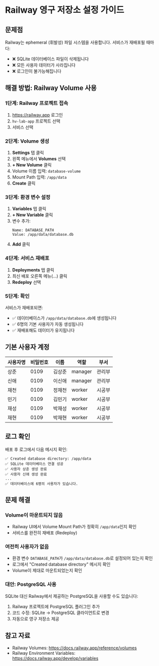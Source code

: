 # Railway 영구 저장소 설정 가이드

## 문제점
Railway는 ephemeral (휘발성) 파일 시스템을 사용합니다. 서비스가 재배포될 때마다:
- ❌ SQLite 데이터베이스 파일이 삭제됩니다
- ❌ 모든 사용자 데이터가 사라집니다
- ❌ 로그인이 불가능해집니다

## 해결 방법: Railway Volume 사용

### 1단계: Railway 프로젝트 접속
1. https://railway.app 로그인
2. `hv-lab-app` 프로젝트 선택
3. 서비스 선택

### 2단계: Volume 생성
1. **Settings** 탭 클릭
2. 왼쪽 메뉴에서 **Volumes** 선택
3. **+ New Volume** 클릭
4. Volume 이름 입력: `database-volume`
5. Mount Path 입력: `/app/data`
6. **Create** 클릭

### 3단계: 환경 변수 설정
1. **Variables** 탭 클릭
2. **+ New Variable** 클릭
3. 변수 추가:
   ```
   Name: DATABASE_PATH
   Value: /app/data/database.db
   ```
4. **Add** 클릭

### 4단계: 서비스 재배포
1. **Deployments** 탭 클릭
2. 최신 배포 오른쪽 메뉴(...) 클릭
3. **Redeploy** 선택

### 5단계: 확인
서비스가 재배포되면:
- ✅ 데이터베이스가 `/app/data/database.db`에 생성됩니다
- ✅ 6명의 기본 사용자가 자동 생성됩니다
- ✅ 재배포해도 데이터가 유지됩니다

## 기본 사용자 계정

| 사용자명 | 비밀번호 | 이름   | 역할    | 부서   |
|---------|---------|--------|---------|--------|
| 상준    | 0109    | 김상준 | manager | 관리부 |
| 신애    | 0109    | 이신애 | manager | 관리부 |
| 재천    | 0109    | 정재천 | worker  | 시공부 |
| 민기    | 0109    | 김민기 | worker  | 시공부 |
| 재성    | 0109    | 박재성 | worker  | 시공부 |
| 재현    | 0109    | 박재현 | worker  | 시공부 |

## 로그 확인
배포 후 로그에서 다음 메시지 확인:
```
✅ Created database directory: /app/data
✅ SQLite 데이터베이스 연결 성공
✅ 사용자 상준 생성 완료
✅ 사용자 신애 생성 완료
...
✅ 데이터베이스에 6명의 사용자가 있습니다.
```

## 문제 해결

### Volume이 마운트되지 않음
- Railway UI에서 Volume Mount Path가 정확히 `/app/data`인지 확인
- 서비스를 완전히 재배포 (Redeploy)

### 여전히 사용자가 없음
- 환경 변수 `DATABASE_PATH`가 `/app/data/database.db`로 설정되어 있는지 확인
- 로그에서 "Created database directory" 메시지 확인
- Volume이 제대로 마운트되었는지 확인

### 대안: PostgreSQL 사용
SQLite 대신 Railway에서 제공하는 PostgreSQL을 사용할 수도 있습니다:
1. Railway 프로젝트에 PostgreSQL 플러그인 추가
2. 코드 수정: SQLite → PostgreSQL 클라이언트로 변경
3. 자동으로 영구 저장소 제공

## 참고 자료
- Railway Volumes: https://docs.railway.app/reference/volumes
- Railway Environment Variables: https://docs.railway.app/develop/variables
